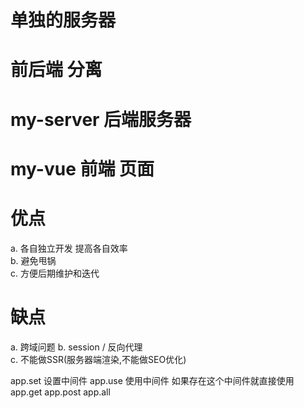 


#  单独的服务器 

#  前后端 分离  

#  my-server  后端服务器 

#  my-vue     前端 页面 

#  优点 
a.   各自独立开发  提高各自效率   
b.   避免甩锅  
c.   方便后期维护和迭代  

# 缺点
a.  跨域问题
b.  session / 反向代理  
c.  不能做SSR(服务器端渲染,不能做SEO优化)



app.set   设置中间件 
app.use   使用中间件  如果存在这个中间件就直接使用 
app.get
app.post
app.all